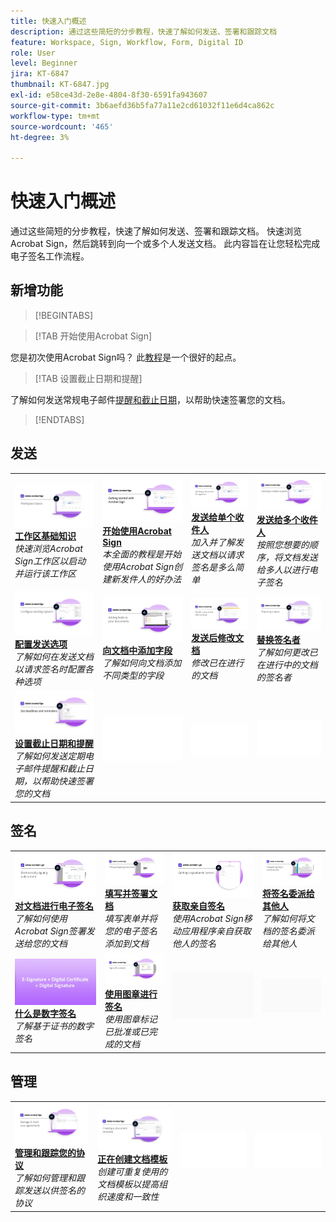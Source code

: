 ```yaml
---
title: 快速入门概述
description: 通过这些简短的分步教程，快速了解如何发送、签署和跟踪文档
feature: Workspace, Sign, Workflow, Form, Digital ID
role: User
level: Beginner
jira: KT-6847
thumbnail: KT-6847.jpg
exl-id: e58ce43d-2e8e-4804-8f30-6591fa943607
source-git-commit: 3b6aefd36b5fa77a11e2cd61032f11e6d4ca862c
workflow-type: tm+mt
source-wordcount: '465'
ht-degree: 3%

---
```


# 快速入门概述

通过这些简短的分步教程，快速了解如何发送、签署和跟踪文档。 快速浏览Acrobat Sign，然后跳转到向一个或多个人发送文档。 此内容旨在让您轻松完成电子签名工作流程。

## 新增功能

>[!BEGINTABS]

>[!TAB 开始使用Acrobat Sign]

您是初次使用Acrobat Sign吗？ 此[教程](new-sender.md)是一个很好的起点。

>[!TAB 设置截止日期和提醒]

了解如何发送常规电子邮件[提醒和截止日期](set-deadlines-reminders.md)，以帮助快速签署您的文档。

>[!ENDTABS]

## 发送

<table style="table-layout:fixed">
<tr>
 <td>
    <a href="quick-tour.md">
      <img alt="工作区基础知识" src="../assets/workspace_1280.png" />
    </a>
    <div>
    <a href="quick-tour.md"><strong>工作区基础知识</strong></a>
    </div>
    <em>快速浏览Acrobat Sign工作区以启动并运行该工作区</em>
    <br>
  </td>
  <td>
    <a href="new-sender.md">
      <img alt="Acrobat Sign快速入门" src="../assets/gettingstartednew.png" />
    </a>
    <div>
    <a href="new-sender.md"><strong>开始使用Acrobat Sign</strong></a>
    </div>
    <em>本全面的教程是开始使用Acrobat Sign创建新发件人的好办法</em>
    <br>
  </td>
  <td>
    <a href="send-to-single-recipient.md">
      <img alt="发送给单个收件人" src="../assets/Send-to-single-recipient.png" />
    </a>
    <div>
    <a href="send-to-single-recipient.md"><strong>发送给单个收件人</strong></a>
    </div>
    <em>加入并了解发送文档以请求签名是多么简单</em>
    <br>
  </td>
  <td>
    <a href="send-to-multiple-recipients.md">
      <img alt="发送给多个接收者" src="../assets/Sending-to-multiple-recipients.png" />
    </a>
    <div>
    <a href="send-to-multiple-recipients.md"><strong>发送给多个收件人</strong></a>
    </div>
    <em>按照您想要的顺序，将文档发送给多人以进行电子签名</em>
    <br>
  </td>
</tr>
<tr>
  <td>
    <a href="sending-options.md">
      <img alt="配置发送选项" src="../assets/Sendingoptions.png" />
    </a>
    <div>
    <a href="sending-options.md"><strong>配置发送选项</strong></a>
    </div>
    <em>了解如何在发送文档以请求签名时配置各种选项</em>
    <br>
  </td>
  <td>
    <a href="adding-fields.md">
      <img alt="向文档中添加字段" src="../assets/AddingFields.png" />
    </a>
    <div>
    <a href="adding-fields.md"><strong>向文档中添加字段</strong></a>
    </div>
    <em>了解如何向文档添加不同类型的字段</em>
    <br>
  </td>
  <td>
    <a href="modify-in-flight.md">
      <img alt="发送后修改文档" src="../assets/Modifying-sending.png" />
    </a>
    <div>
    <a href="modify-in-flight.md"><strong>发送后修改文档</strong></a>
    </div>
    <em>修改已在进行的文档</em>
    <br>
  </td>
  <td>
    <a href="replace-signer.md">
      <img alt="替换签名者" src="../assets/replace-signer.png" />
    </a>
    <div>
    <a href="replace-signer.md"><strong>替换签名者</strong></a>
    </div>
    <em>了解如何更改已在进行中的文档的签名者</em>
     <br>
  </td>
</tr>
<tr>
  <td>
      <a href="set-deadlines-reminders.md">
        <img alt="设置截止日期和提醒" src="../assets/Reminders.png" />
      </a>
      <div>
      <a href="set-deadlines-reminders.md"><strong>设置截止日期和提醒</strong></a>
      </div>
      <em>了解如何发送定期电子邮件提醒和截止日期，以帮助快速签署您的文档</em>
      <br>
    </td> 
  <td>
      <img alt="间隔物" src="../assets/Whitespacer.png" />
      <div>
      <br>
    </td>
    <td>
      <img alt="间隔物" src="../assets/Whitespacer.png" />
      <div>
      <br>
    </td>
    <td>
      <img alt="间隔物" src="../assets/Whitespacer.png" />
      <div>
      <br>
    </td>
</tr>
</table>

## 签名

<table style="table-layout:fixed">
<tr>
  <td>
    <a href="electronically-sign-a-document.md">
      <img alt="对文档进行电子签名" src="../assets/Electronically-sign.png" />
    </a>
    <div>
    <a href="electronically-sign-a-document.md"><strong>对文档进行电子签名</strong></a>
    </div>
    <em>了解如何使用Acrobat Sign签署发送给您的文档</em>
    <br>
  </td>
  <td>
    <a href="fill-and-sign.md">
      <img alt="填写并签署文档" src="../assets/FillandSign.png" />
    </a>
    <div>
    <a href="fill-and-sign.md"><strong>填写并签署文档</strong></a>
    </div>
    <em>填写表单并将您的电子签名添加到文档</em>
    <br>
  </td>
  <td>
    <a href="sign-in-person.md">
      <img alt="获取亲自签名" src="../assets/In-person.png" />
    </a>
    <div>
    <a href="sign-in-person.md"><strong>获取亲自签名</strong></a>
    </div>
    <em>使用Acrobat Sign移动应用程序亲自获取他人的签名</em>
    <br>
  </td>
  <td>
    <a href="delegate-signing.md">
      <img alt="将签名委派给其他人" src="../assets/Delegatesigning.png" />
    </a>
    <div>
    <a href="delegate-signing.md"><strong>将签名委派给其他人</strong></a>
    </div>
    <em>了解如何将文档的签名委派给其他人</em>
    <br>
  </td>
</tr>
<tr>
  <td>
    <a href="sign-with-a-digital-signature.md">
      <img alt="什么是数字签名" src="../assets/Whatisdigsig_1280.jpg" />
    </a>
    <div>
    <a href="sign-with-a-digital-signature.md"><strong>什么是数字签名</strong></a>
    </div>
    <em>了解基于证书的数字签名</em>
    <br>
  </td>
  <td>
    <a href="sign-with-a-stamp.md">
      <img alt="使用图章进行签名" src="../assets/Stamp.png" />
    </a>
    <div>
    <a href="sign-with-a-stamp.md"><strong>使用图章进行签名</strong></a>
    </div>
    <em>使用图章标记已批准或已完成的文档</em>
     <br>
  </td> 
 <td>
    <img alt="间隔物" src="../assets/Grayspacer.png" />
    <div>
    <br>
  </td>
  <td>
    <img alt="间隔物" src="../assets/Grayspacer.png" />
    <div>
    <br>
  </td>
</tr>  
</table>

## 管理

<table style="table-layout:fixed">
<tr>
  <td>
    <a href="manage-and-track.md">
      <img alt="管理和跟踪协议" src="../assets/Manage_1280.png" />
    </a>
    <div>
    <a href="manage-and-track.md"><strong>管理和跟踪您的协议</strong></a>
    </div>
    <em>了解如何管理和跟踪发送以供签名的协议</em>
    <br>
  </td>
  <td>
    <a href="../sign-advanced-users/create-a-template.md">
      <img alt="创建文档模板" src="../assets/Template.png" />
    </a>
    <div>
    <a href="../sign-advanced-users/create-a-template.md"><strong>正在创建文档模板</strong></a>
    </div>
    <em>创建可重复使用的文档模板以提高组织速度和一致性</em>
    <br>
  </td>
  <td>
    <img alt="间隔物" src="../assets/Whitespacer.png" />
    <div>
    <br>
  </td>
  <td>
    <img alt="间隔物" src="../assets/Whitespacer.png" />
    <div>
    <br>
  </td>
</tr>
</table>
